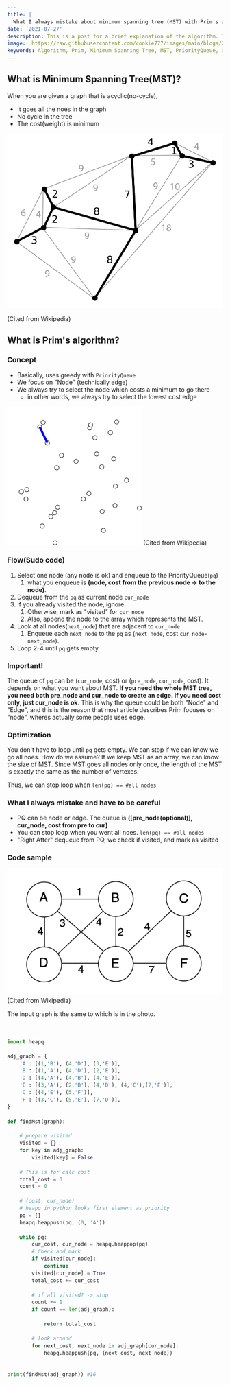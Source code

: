 ```yaml
---
title: | 
  What I always mistake about minimum spanning tree (MST) with Prim's algorithm
date: '2021-07-27'
description: This is a post for a brief explanation of the algorithm. This is a note mainly for what I always mistake when solving the minimum spanning tree (MST) using Prim's algorithm. Thus, it will shortly focus on the algorithm and try to look more at what we have to be careful.
image:  https://raw.githubusercontent.com/cookie777/images/main/blogs/2021-07-MST-prim/thumbnail.png
keywords: Algorithm, Prim, Minimum Spanning Tree, MST, PriorityQueue, Greedy, python
---
```


## What is Minimum Spanning Tree(MST)?

When you are given a graph that is acyclic(no-cycle),

- It goes all the noes in the graph
- No cycle in the tree
- The cost(weight) is minimum


<img class="small-image" src="https://raw.githubusercontent.com/cookie777/images/main/blogs/2021-07-MST-prim/minimum-spanning-tree.webp" alt="mst example" />

(Cited from Wikipedia)

## What is Prim's algorithm?

### Concept

- Basically, uses greedy with `PriorityQueue`
- We focus on "Node" (technically edge)
- We always try to select the node which costs a minimum to go there
  - in other words, we always try to select the lowest cost edge

<img class="small-image" src="https://raw.githubusercontent.com/cookie777/images/main/blogs/2021-07-MST-prim/prim-alg-demo.webp" alt="mst, prim animatio" />
(Cited from Wikipedia)


### Flow(Sudo code)

1. Select one node (any node is ok) and enqueue to the PriorityQueue(`pq`)
   1. what you enqueue is **(node, cost from the previous node -> to the node)**.
2. Dequeue from the `pq` as current node `cur_node`
3. If you already visited the node, ignore
   1. Otherwise, mark as "visited" for `cur_node`
   2. Also, append the node to the array which represents the MST.
4. Look at all nodes(`next_node`) that are adjacent to `cur_node`
   1. Enqueue each `next_node` to the `pq` as (`next_node`, cost `cur_node`-`next_node`).
5. Loop 2-4 until `pq` gets empty

### Important!

The queue of `pq` can be (`cur_node`, cost) or (`pre_node`, `cur_node`, cost). It depends on what you want about MST. **If you need the whole MST tree, you need both pre_node and cur_node to create an edge. If you need cost only, just cur_node is ok**. This is why the queue could be both "Node" and "Edge", and this is the reason that most article describes Prim focuses on "node", wheres actually some people uses edge.

### Optimization

You don't have to loop until `pq` gets empty. We can stop if we can know we go all noes. How do we assume? If we keep MST as an array, we can know the size of MST. Since MST goes all nodes only once, the length of the MST is exactly the same as the number of vertexes.

Thus, we can stop loop when `len(pq) == #all nodes`

### What I always mistake and have to be careful

- PQ can be node or edge. The queue is **([pre_node(optional)], cur_node, cost from pre to cur)**
- You can stop loop when you went all noes. `len(pq) == #all nodes`
- "Right After" dequeue from PQ, we check if visited, and mark as visited

### Code sample

<img class="small-image" src="https://raw.githubusercontent.com/cookie777/images/main/blogs/2021-07-MST-prim/graph.webp" alt="sample graph" />
(Cited from Wikipedia)

The input graph is the same to which is in the photo.

```python


import heapq

adj_graph = {
    'A': [(1,'B'), (4,'D'), (3,'E')],
    'B': [(1,'A'), (4,'D'), (2,'E')],
    'D': [(4,'A'), (4,'B'), (4,'E')],
    'E': [(3,'A'), (2,'B'), (4,'D'), (4,'C'),(7,'F')],
    'C': [(4,'E'), (5,'F')],
    'F': [(3,'C'), (5,'E'), (7,'D')],
}

def findMst(graph):
    
    # prepare visited
    visited = {}
    for key in adj_graph:
        visited[key] = False

    # This is for calc cost
    total_cost = 0
    count = 0
    
    # (cost, cur_node)
    # heapq in python looks first element as priority
    pq = []
    heapq.heappush(pq, (0, 'A'))
    
    while pq:
        cur_cost, cur_node = heapq.heappop(pq)
        # Check and mark
        if visited[cur_node]:
            continue
        visited[cur_node] = True
        total_cost += cur_cost

        # if all visited? -> stop
        count += 1
        if count == len(adj_graph):
            
            return total_cost

        # look around
        for next_cost, next_node in adj_graph[cur_node]:
            heapq.heappush(pq, (next_cost, next_node))

    
print(findMst(adj_graph)) #16

```